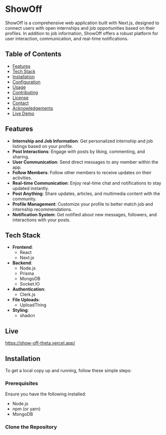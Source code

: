 # ShowOff

ShowOff is a comprehensive web application built with Next.js, designed to connect users with open internships and job opportunities based on their profiles. In addition to job information, ShowOff offers a robust platform for user interaction, communication, and real-time notifications.

## Table of Contents

- [Features](#features)
- [Tech Stack](#tech-stack)
- [Installation](#installation)
- [Configuration](#configuration)
- [Usage](#usage)
- [Contributing](#contributing)
- [License](#license)
- [Contact](#contact)
- [Acknowledgements](#acknowledgements)
- [Live Demo](#live-demo)

## Features

- **Internship and Job Information**: Get personalized internship and job listings based on your profile.
- **Post Interactions**: Engage with posts by liking, commenting, and sharing.
- **User Communication**: Send direct messages to any member within the app.
- **Follow Members**: Follow other members to receive updates on their activities.
- **Real-time Communication**: Enjoy real-time chat and notifications to stay updated instantly.
- **Post Anything**: Share updates, articles, and multimedia content with the community.
- **Profile Management**: Customize your profile to better match job and internship recommendations.
- **Notification System**: Get notified about new messages, followers, and interactions with your posts.

## Tech Stack

- **Frontend**: 
  - React
  - Next.js
- **Backend**: 
  - Node.js
  - Prisma
  - MongoDB
  - Socket.IO
- **Authentication**: 
  - Clerk.js
- **File Uploads**: 
  - UploadThing
- **Styling**: 
  - shadcn

## Live
https://show-off-theta.vercel.app/

## Installation

To get a local copy up and running, follow these simple steps:

### Prerequisites

Ensure you have the following installed:
- Node.js
- npm (or yarn)
- MongoDB

### Clone the Repository
